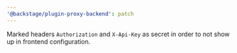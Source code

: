 ```yaml
---
'@backstage/plugin-proxy-backend': patch
---
```


Marked headers `Authorization` and `X-Api-Key` as secret in order to not show up in frontend configuration.

